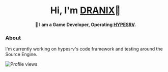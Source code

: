 <h1 align="center">Hi, I'm <a href="https://github.com/dran1x">DRANIX</a>🕋</h1>
<p align="center">
	<b>👋 I am a Game Developer, Operating <a href="https://hypesrv.com/">HYPESRV</a>.</b>
</p>

### About
I'm currently working on hypesrv's code framework and testing around the Source Engine.

![Profile views](https://gpvc.arturio.dev/dran1x)
